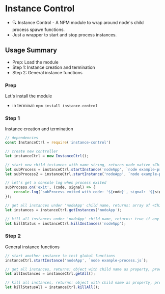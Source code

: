 # Instance Control
- 🔍 Instance Control - A NPM module to wrap around node's child process spawn functions.
- Just a wrapper to start and stop process instances.


## Usage Summary
- Prep: Load the module
- Step 1: Instance creation and termination
- Step 2: General instance functions


### Prep
Let's install the module
- in terminal: `npm install instance-control`


### Step 1
Instance creation and termination
```js
// dependencies
const InstanceCtrl = require('instance-control')

// create new controller
let instanceCtrl = new InstanceCtrl();

// start new child instances with name string, returns node native <ChildProcess>
let subProcess = instanceCtrl.startInstance('nodeApp', `node example-process.js`)
let subProcess2 = instanceCtrl.startInstance('nodeApp', `node example-process.js`)

// let's get a console log when process exited
subProcess.on('exit', (code, signal) => {
	console.log(`subProcess exited with code: '${code}', signal: '${signal}'`);
});

// get all instances under 'nodeApp' child name, returns: array of <ChildProcess>'s
let instances = instanceCtrl.getInstances('nodeApp');

// kill all instances under 'nodeApp' child name, returns: true if any kill signal sent
let killStatus = instanceCtrl.killInstances('nodeApp');
```


### Step 2
General instance functions
```js
// start another instance to test global functions
instanceCtrl.startInstance('nodeApp', `node example-process.js`);

// get all instances, returns: object with child name as property, process arrays as value
let allInstances = instanceCtrl.getAll();

// kill all instances, returns: object with child name as property, process arrays as value
let killStatusAll = instanceCtrl.killAll();
```